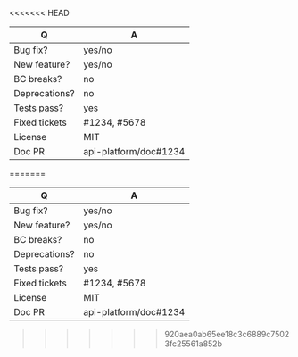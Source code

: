 <<<<<<< HEAD
<!-- Please update this template with something that matches your PR -->
| Q             | A
| ------------- | ---
| Bug fix?      | yes/no
| New feature?  | yes/no
| BC breaks?    | no
| Deprecations? | no
| Tests pass?   | yes
| Fixed tickets | #1234, #5678
| License       | MIT
| Doc PR        | api-platform/doc#1234

<!-- Bug fixes should be based against the current stable version branch, master is for new features only -->
=======
<!-- Please update this template with something that matches your PR -->
| Q             | A
| ------------- | ---
| Bug fix?      | yes/no
| New feature?  | yes/no
| BC breaks?    | no
| Deprecations? | no
| Tests pass?   | yes
| Fixed tickets | #1234, #5678
| License       | MIT
| Doc PR        | api-platform/doc#1234

<!-- Bug fixes should be based against the current stable version branch, master is for new features only -->
>>>>>>> 920aea0ab65ee18c3c6889c75023fc25561a852b

